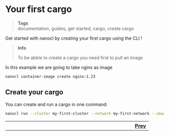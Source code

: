 <h1 id="nxtmdoc-meta-title">Your first cargo</h1>

<blockquote class="tags">
 <strong>Tags</strong>
 </br>
 <span id="nxtmdoc-meta-keywords">
  documentation, guides, get started, cargo, create cargo
 </span>
</blockquote>

<p id="nxtmdoc-meta-description">
Get started with nanocl by creating your first cargo using the CLI !
</p>

<blockquote class="info">
<strong>Info</strong>

To be abble to create a cargo you need first to pull an image
</blockquote>

In this example we are going to take nginx as image

```sh
nanocl container-image create nginx:1.23
```

## Create your cargo

You can create and run a cargo in one command:
```sh
nanocl run --cluster my-first-cluster --network my-first-network --image nginx:1.23 my-first-cargo
```

<table>
  <tr>
    <th align="left">
      <img class="nxtmdoc-delete" width="400" height="0">
      <a href="./../1.orientation-and-setup.md">Prev</a>
    </th>
  </tr>
</table>
